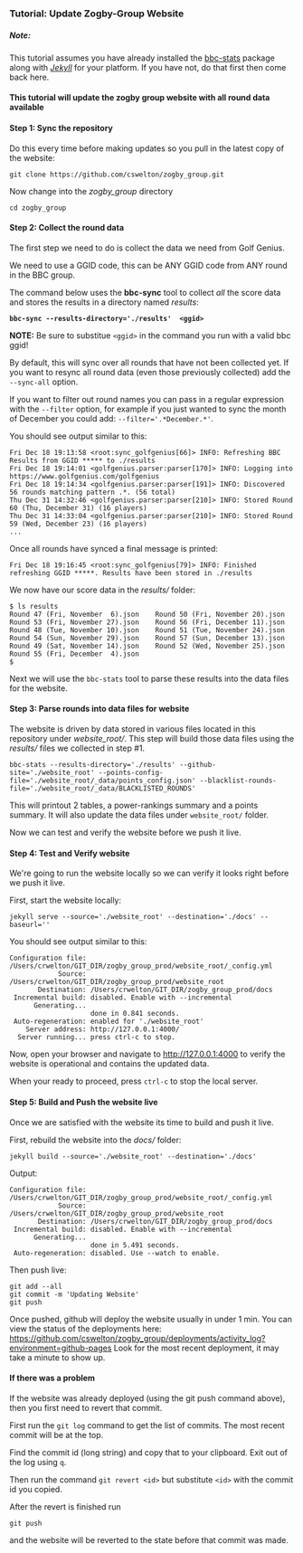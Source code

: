 ### Tutorial: Update Zogby-Group Website

##### **Note**:
This tutorial assumes you have already installed the [bbc-stats](https://github.com/cswelton/bbc-stats)
package along with [*Jekyll*](https://jekyllrb.com/docs/installation/) for your platform. 
If you have not, do that first then come back here.

#### This tutorial will update the zogby group website with all round data available

#### Step 1: Sync the repository
Do this every time before making updates so you pull in the latest copy of the website:
```
git clone https://github.com/cswelton/zogby_group.git
```
Now change into the *zogby_group* directory
```
cd zogby_group
```

#### Step 2: Collect the round data
The first step we need to do is collect the data we need from Golf Genius.

We need to use a GGID code, this can be ANY GGID code from ANY round in the BBC group.

The command below uses the **bbc-sync** tool to collect *all* the score data 
and stores the results in a directory named *results*:

**`bbc-sync --results-directory='./results'  <ggid>`**

**NOTE:** Be sure to substitue `<ggid>` in the command you run with a valid bbc ggid!

By default, this will sync over all rounds that have not been collected yet.
If you want to resync all round data (even those previously collected) add the `--sync-all` option.

If you want to filter out round names you can pass in a regular expression with the `--filter` option, 
for example if you just wanted to sync the month of December you could add: `--filter='.*December.*'`.

You should see output similar to this:
```
Fri Dec 18 19:13:58 <root:sync_golfgenius[66]> INFO: Refreshing BBC Results from GGID ***** to ./results
Fri Dec 18 19:14:01 <golfgenius.parser:parser[170]> INFO: Logging into https://www.golfgenius.com/golfgenius
Fri Dec 18 19:14:34 <golfgenius.parser:parser[191]> INFO: Discovered 56 rounds matching pattern .*. (56 total)
Thu Dec 31 14:32:46 <golfgenius.parser:parser[210]> INFO: Stored Round 60 (Thu, December 31) (16 players)
Thu Dec 31 14:33:04 <golfgenius.parser:parser[210]> INFO: Stored Round 59 (Wed, December 23) (16 players)
...
```
Once all rounds have synced a final message is printed:
```
Fri Dec 18 19:16:45 <root:sync_golfgenius[79]> INFO: Finished refreshing GGID *****. Results have been stored in ./results
```

We now have our score data in the *results/* folder:

```
$ ls results
Round 47 (Fri, November  6).json	Round 50 (Fri, November 20).json	Round 53 (Fri, November 27).json	Round 56 (Fri, December 11).json
Round 48 (Tue, November 10).json	Round 51 (Tue, November 24).json	Round 54 (Sun, November 29).json	Round 57 (Sun, December 13).json
Round 49 (Sat, November 14).json	Round 52 (Wed, November 25).json	Round 55 (Fri, December  4).json
$ 
```

Next we will use the `bbc-stats` tool to parse these results into the data files for the website.

#### Step 3: Parse rounds into data files for website
The website is driven by data stored in various files located in this repository under *website_root/*.
This step will build those data files using the *results/* files we collected in step #1.

```
bbc-stats --results-directory='./results' --github-site='./website_root' --points-config-file='./website_root/_data/points_config.json' --blacklist-rounds-file='./website_root/_data/BLACKLISTED_ROUNDS'
```

This will printout 2 tables, a power-rankings summary and a points summary.
It will also update the data files under `website_root/` folder.

Now we can test and verify the website before we push it live.

#### Step 4: Test and Verify website
We're going to run the website locally so we can verify it looks right before we
push it live.

First, start the website locally:
```
jekyll serve --source='./website_root' --destination='./docs' --baseurl=''
```
You should see output similar to this:
```
Configuration file: /Users/crwelton/GIT_DIR/zogby_group_prod/website_root/_config.yml
            Source: /Users/crwelton/GIT_DIR/zogby_group_prod/website_root
       Destination: /Users/crwelton/GIT_DIR/zogby_group_prod/docs
 Incremental build: disabled. Enable with --incremental
      Generating... 
                    done in 0.841 seconds.
 Auto-regeneration: enabled for './website_root'
    Server address: http://127.0.0.1:4000/
  Server running... press ctrl-c to stop.
```
Now, open your browser and navigate to http://127.0.0.1:4000 to verify the
website is operational and contains the updated data.

When your ready to proceed, press `ctrl-c` to stop the local server.

#### Step 5: Build and Push the website live
Once we are satisfied with the website its time to build and push it live.

First, rebuild the website into the *docs/* folder:
```
jekyll build --source='./website_root' --destination='./docs'
```
Output:
```
Configuration file: /Users/crwelton/GIT_DIR/zogby_group_prod/website_root/_config.yml
            Source: /Users/crwelton/GIT_DIR/zogby_group_prod/website_root
       Destination: /Users/crwelton/GIT_DIR/zogby_group_prod/docs
 Incremental build: disabled. Enable with --incremental
      Generating... 
                    done in 5.491 seconds.
 Auto-regeneration: disabled. Use --watch to enable.
```

Then push live:

```
git add --all
git commit -m 'Updating Website'
git push
```
Once pushed, github will deploy the website usually in under 1 min.
You can view the status of the deployments here:
https://github.com/cswelton/zogby_group/deployments/activity_log?environment=github-pages
Look for the most recent deployment, it may take a minute to show up.

#### If there was a problem
If the website was already deployed (using the git push command above), then you first need to
revert that commit.

First run the `git log` command to get the list of commits. The most recent commit will be at the
top.  

Find the commit id (long string) and copy that to your clipboard. Exit out of the log using `q`.

Then run the command `git revert <id>` but substitute `<id>` with the commit id you copied.

After the revert is finished run
```
git push
```
and the website will be reverted to the state before that commit was made.
